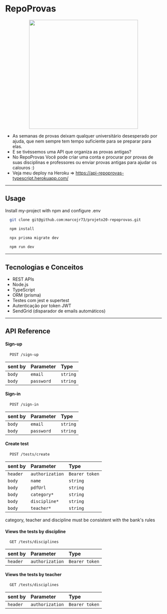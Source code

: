 
# RepoProvas

<p align="center">
   <img width=350 src="https://notion-emojis.s3-us-west-2.amazonaws.com/prod/svg-twitter/1f5c3-fe0f.svg"/>
</p>


- As semanas de provas deixam qualquer universitário desesperado por ajuda, que nem sempre tem tempo suficiente para se preparar para elas.
- E se tivéssemos uma API que organiza as provas antigas?
- No RepoProvas Você pode criar uma conta e procurar por provas de suas disciplinas e professores ou enviar provas antigas para ajudar os calouros :)
- Veja meu deploy na Heroku => https://api-repoprovas-typescript.herokuapp.com/

***

## Usage

Install my-project with npm and configure .env

```bash
  git clone git@github.com:marcojr73/projeto20-repoprovas.git
```

```bash
  npm install

  npx prisma migrate dev
  
  npm run dev
```

***

##	 Tecnologias e Conceitos

- REST APIs
- Node.js
- TypeScript
- ORM (prisma)
- Testes com jest e supertest
- Autenticação por token JWT
- SendGrid (disparador de emails automáticos)

***
    
## API Reference

#### Sign-up

```
  POST /sign-up
```

| sent by |Parameter | Type     |             
| :-------- |:-------- | :------- | 
| `body` |`email` | `string` |
| `body` |`password` | `string` |

#### Sign-in

```
  POST /sign-in
```

| sent by |Parameter | Type     |                 
| :-------- |:-------- | :------- | 
| `body` |`email` | `string` | 
| `body` |`password` | `string` |

#### Create test 

```
  POST /tests/create
```

| sent by |Parameter | Type     |                 
| :-------- |:-------- | :------- | 
| `header` |`authorization` | `Bearer token` | 
| `body` |`name` | `string` | 
| `body` |`pdfUrl` | `string` |
| `body` |`category*` | `string` | 
| `body` |`discipline*` | `string` | 
| `body` |`teacher*` | `string` | 

category, teacher and discipline must be consistent with the bank's rules

#### Views the tests by discipline

```
  GET /tests/disciplines
```

| sent by |Parameter | Type     |                 
| :-------- |:-------- | :------- | 
| `header` |`authorization` | `Bearer token` | 

#### Views the tests by teacher

```
  GET /tests/disciplines
```

| sent by |Parameter | Type     |                 
| :-------- |:-------- | :------- | 
| `header` |`authorization` | `Bearer token` |